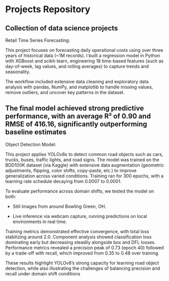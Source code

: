 # Projects Repository
## Collection of data science projects

Retail Time Series Forecasting:

This project focuses on forecasting daily operational costs using over three years of historical data (~1M records). I built a regression model in Python with XGBoost and scikit-learn, engineering 18 time-based features (such as day-of-week, lag values, and rolling averages) to capture trends and seasonality.

The workflow included extensive data cleaning and exploratory data analysis with pandas, NumPy, and matplotlib to handle missing values, remove outliers, and uncover key patterns in the dataset.

The final model achieved strong predictive performance, with an average R² of 0.90 and RMSE of 416.16, significantly outperforming baseline estimates
---------------------------------------------------------------------------------------------------------------------------------------------------

Object Detection Model:

This project applies YOLOv8s to detect common road objects such as cars, trucks, buses, traffic lights, and road signs. The model was trained on the BDD100K dataset (via Kaggle) with extensive data augmentation (geometric adjustments, flipping, color shifts, copy-paste, etc.) to improve generalization across varied conditions. Training ran for 300 epochs, with a learning rate schedule decaying from 0.0007 to 0.0001.

To evaluate performance across domain shifts, we tested the model on both:

- Still images from around Bowling Green, OH.

- Live inference via webcam capture, running predictions on local environments in real time.

Training metrics demonstrated effective convergence, with total loss stabilizing around 2.0. Component analysis showed classification loss dominating early but decreasing steadily alongside box and DFL losses. Performance metrics revealed a precision peak of 0.73 (epoch 40) followed by a trade-off with recall, which improved from 0.35 to 0.48 over training.

These results highlight YOLOv8’s strong capacity for learning road object detection, while also illustrating the challenges of balancing precision and recall under domain shift conditions
